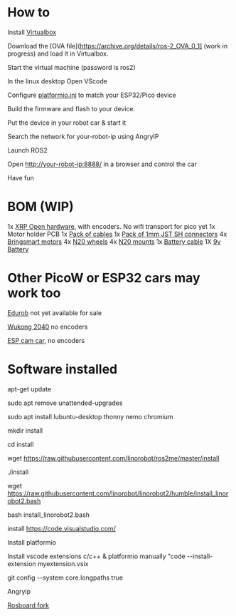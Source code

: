# How to

Install [Virtualbox](https://www.virtualbox.org/wiki/Downloads)

Download the [OVA file](https://archive.org/details/ros-2_OVA_0_1] (work in progress) and load it in Virtualbox.

Start the virtual machine (password is ros2)

In the linux desktop Open VScode

Configure [platformio.ini](https://github.com/hippo5329/linorobot2_hardware/blob/master/firmware/platformio.ini) to match your ESP32/Pico device

Build the firmware and flash to your device.

Put the device in your robot car & start it

Search the network for your-robot-ip using AngryIP

Launch ROS2

Open [http://your-robot-ip:8888/](https://github.com/dheera/rosboard/pull/100) in a browser and control the car

Have fun


# BOM (WIP)

1x [XRP Open hardware](https://www.sparkfun.com/products/22230), with encoders. No wifi transport for pico yet
1x Motor holder PCB
1x [Pack of cables](https://www.aliexpress.com/item/32843338827.html)
1x [Pack of 1mm JST SH connectors](https://www.aliexpress.com/item/10000005280584.html)
4x [Bringsmart motors](https://www.aliexpress.com/item/33019382243.html)
4x [N20 wheels](https://www.aliexpress.com/item/4000099589318.html)
4x [N20 mounts](https://www.aliexpress.com/item/4000099097725.html)
1x [Battery cable](https://www.aliexpress.com/item/1005003207076823.html)
1X [9v Battery](https://www.aliexpress.com/item/1005005523610603.html)

# Other PicoW or ESP32 cars may work too

[Edurob](https://github.com/IDiAL-IMSL/Edurob/tree/main) not yet available for sale

[Wukong 2040](https://www.elecfreaks.com/elecfreaks-wukong2040-breakout-board-for-raspberry-pi-pico.html) no encoders

[ESP cam car](https://www.aliexpress.com/item/1005005439195049.html), no encoders

# Software installed

apt-get update

sudo apt remove unattended-upgrades

sudo apt install lubuntu-desktop thonny nemo chromium

mkdir install

cd install

wget https://raw.githubusercontent.com/linorobot/ros2me/master/install

./install

wget https://raw.githubusercontent.com/linorobot/linorobot2/humble/install_linorobot2.bash

bash install_linorobot2.bash

install https://code.visualstudio.com/

Install platformio

Install vscode extensions c/c++ & platformio manually "code --install-extension myextension.vsix

git config --system core.longpaths true

Angryip

[Rosboard fork](https://github.com/dheera/rosboard/pull/100)
